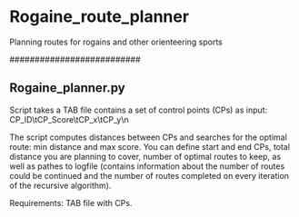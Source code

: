 # Rogaine_route_planner
Planning routes for rogains and other orienteering sports

##########################

## Rogaine_planner.py

Script takes a TAB file contains a set of control points (CPs) as input:
CP_ID\tCP_Score\tCP_x\tCP_y\n

The script computes distances between CPs and searches for the optimal route: min distance and max score.
You can define start and end CPs, total distance you are planning to cover, number of optimal routes to keep, as well as pathes to logfile (contains information about the number of routes could be continued and the number of routes completed on every iteration of the recursive algorithm). 

Requirements: TAB file with CPs.
